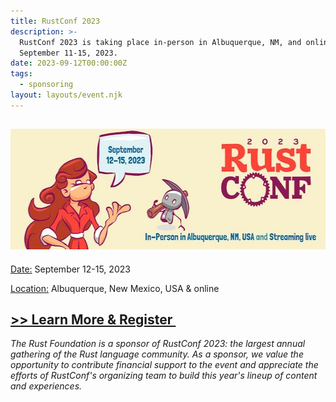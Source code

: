 ```yaml
---
title: RustConf 2023
description: >-
  RustConf 2023 is taking place in-person in Albuquerque, NM, and online from
  September 11-15, 2023.
date: 2023-09-12T00:00:00Z
tags:
  - sponsoring
layout: layouts/event.njk
---
```

## <img width="580" height="193" src="/img/news/2023-03-06-rustconf-cfp/rustconf.jpeg" />

<u>Date:</u> September 12-15, 2023

<u>Location:</u> Albuquerque, New Mexico, USA & online

## <a target="_blank" rel="noopener" href="https://rustconf.com">&gt;&gt; Learn More &amp; Register&nbsp;</a>



*The Rust Foundation is a sponsor of RustConf 2023: the largest annual gathering of the Rust language community. As a sponsor, we value the opportunity to contribute financial support to the event and appreciate the efforts of RustConf's organizing team to build this year's lineup of content and experiences.&nbsp;*